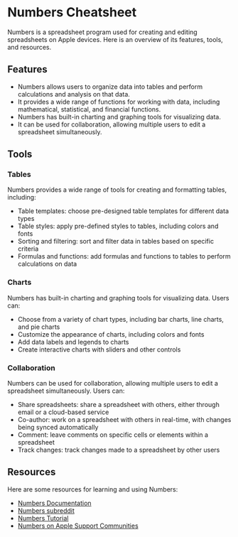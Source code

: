 # Numbers Cheatsheet

Numbers is a spreadsheet program used for creating and editing spreadsheets on Apple devices. Here is an overview of its features, tools, and resources.

## Features

- Numbers allows users to organize data into tables and perform calculations and analysis on that data.
- It provides a wide range of functions for working with data, including mathematical, statistical, and financial functions.
- Numbers has built-in charting and graphing tools for visualizing data.
- It can be used for collaboration, allowing multiple users to edit a spreadsheet simultaneously.

## Tools

### Tables

Numbers provides a wide range of tools for creating and formatting tables, including:

- Table templates: choose pre-designed table templates for different data types
- Table styles: apply pre-defined styles to tables, including colors and fonts
- Sorting and filtering: sort and filter data in tables based on specific criteria
- Formulas and functions: add formulas and functions to tables to perform calculations on data

### Charts

Numbers has built-in charting and graphing tools for visualizing data. Users can:

- Choose from a variety of chart types, including bar charts, line charts, and pie charts
- Customize the appearance of charts, including colors and fonts
- Add data labels and legends to charts
- Create interactive charts with sliders and other controls

### Collaboration

Numbers can be used for collaboration, allowing multiple users to edit a spreadsheet simultaneously. Users can:

- Share spreadsheets: share a spreadsheet with others, either through email or a cloud-based service
- Co-author: work on a spreadsheet with others in real-time, with changes being synced automatically
- Comment: leave comments on specific cells or elements within a spreadsheet
- Track changes: track changes made to a spreadsheet by other users

## Resources

Here are some resources for learning and using Numbers:

- [Numbers Documentation](https://support.apple.com/guide/numbers/welcome/mac)
- [Numbers subreddit](https://www.reddit.com/r/numbers/)
- [Numbers Tutorial](https://support.apple.com/en-us/guide/numbers/tanf2fde0b6d/mac)
- [Numbers on Apple Support Communities](https://discussions.apple.com/community/numbers)
